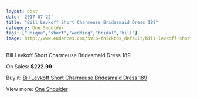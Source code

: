 ```yaml
---
layout: post
date: '2017-07-22'
title: "Bill Levkoff Short Charmeuse Bridesmaid Dress 189"
category: One Shoulder
tags: ["unique","short","wedding","bridal","bill"]
image: http://www.eudances.com/5916-thickbox_default/bill-levkoff-short-charmeuse-bridesmaid-dress-189.jpg
---
```

Bill Levkoff Short Charmeuse Bridesmaid Dress 189

On Sales: **$222.99**
<a href="https://www.eudances.com/en/one-shoulder/2089-bill-levkoff-short-charmeuse-bridesmaid-dress-189.html"><amp-img layout="responsive" width="600" height="600" src="//www.eudances.com/5916-thickbox_default/bill-levkoff-short-charmeuse-bridesmaid-dress-189.jpg" alt="Bill Levkoff Short Charmeuse Bridesmaid Dress 189 0" /></a>

Buy it: [Bill Levkoff Short Charmeuse Bridesmaid Dress 189](https://www.eudances.com/en/one-shoulder/2089-bill-levkoff-short-charmeuse-bridesmaid-dress-189.html "Bill Levkoff Short Charmeuse Bridesmaid Dress 189")

View more: [One Shoulder](https://www.eudances.com/en/23-one-shoulder "One Shoulder")
